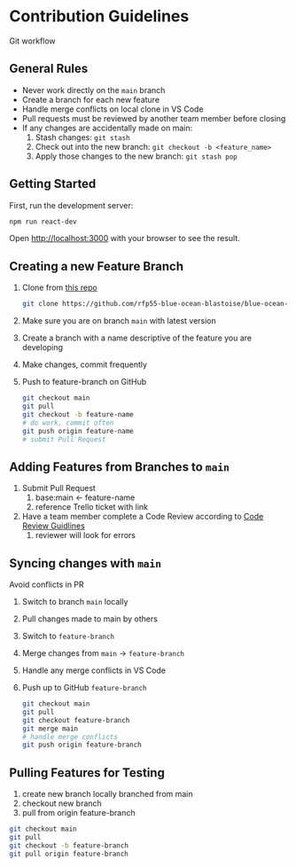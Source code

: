 # Contribution Guidelines

Git workflow

## General Rules

- Never work directly on the `main` branch
- Create a branch for each new feature
- Handle merge conflicts on local clone in VS Code
- Pull requests must be reviewed by another team member before closing
- If any changes are accidentally made on main:
  1. Stash changes: `git stash`
  2. Check out into the new branch: `git checkout -b <feature_name>`
  3. Apply those changes to the new branch: `git stash pop`

## Getting Started

First, run the development server:

```bash
npm run react-dev
```

Open [http://localhost:3000](http://localhost:3000) with your browser to see the result.

## Creating a new Feature Branch

1. Clone from [this repo](https://github.com/rfp55-blue-ocean-blastoise/blue-ocean-blastoise.git)

    ```bash
    git clone https://github.com/rfp55-blue-ocean-blastoise/blue-ocean-blastoise.git
    ```

1. Make sure you are on branch `main` with latest version
1. Create a branch with a name descriptive of the feature you are developing
1. Make changes, commit frequently
1. Push to feature-branch on GitHub

    ```bash
    git checkout main
    git pull
    git checkout -b feature-name
    # do work, commit often
    git push origin feature-name
    # submit Pull Request
    ```

## Adding Features from Branches to `main`

1. Submit Pull Request
    1. base:main <- feature-name
    1. reference Trello ticket with link
1. Have a team member complete a Code Review according to [Code Review Guidlines](https://learn-2.galvanize.com/cohorts/2778/blocks/94/content_files/Front%20End%20Capstone/exercises/code_reviews.md)
    1. reviewer will look for errors

## Syncing changes with `main`

Avoid conflicts in PR

1. Switch to branch `main` locally
1. Pull changes made to main by others
1. Switch to `feature-branch`
1. Merge changes from `main` -> `feature-branch`
1. Handle any merge conflicts in VS Code
1. Push up to GitHub `feature-branch`

    ```bash
    git checkout main
    git pull
    git checkout feature-branch
    git merge main
    # handle merge conflicts
    git push origin feature-branch
    ```

## Pulling Features for Testing

1. create new branch locally branched from main
1. checkout new branch
1. pull from origin feature-branch

```bash
git checkout main
git pull
git checkout -b feature-branch
git pull origin feature-branch
```
